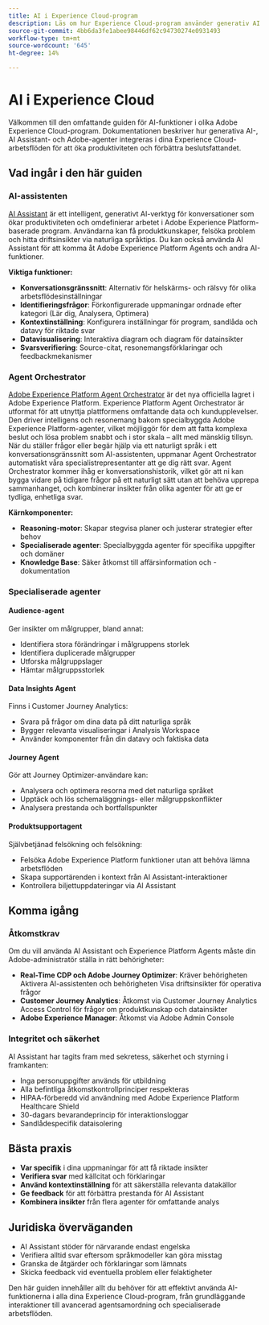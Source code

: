 ```yaml
---
title: AI i Experience Cloud-program
description: Läs om hur Experience Cloud-program använder generativ AI (GenAI), AI Assistant och agentisk AI.
source-git-commit: 4bb6da3fe1abee98446df62c94730274e0931493
workflow-type: tm+mt
source-wordcount: '645'
ht-degree: 14%

---
```


# AI i Experience Cloud

Välkommen till den omfattande guiden för AI-funktioner i olika Adobe Experience Cloud-program. Dokumentationen beskriver hur generativa AI-, AI Assistant- och Adobe-agenter integreras i dina Experience Cloud-arbetsflöden för att öka produktiviteten och förbättra beslutsfattandet.

## Vad ingår i den här guiden

### AI-assistenten

[AI Assistant](./ai-assistant/ai-assistant-ui.md) är ett intelligent, generativt AI-verktyg för konversationer som ökar produktiviteten och omdefinierar arbetet i Adobe Experience Platform-baserade program. Användarna kan få produktkunskaper, felsöka problem och hitta driftsinsikter via naturliga språktips. Du kan också använda AI Assistant för att komma åt Adobe Experience Platform Agents och andra AI-funktioner.

**Viktiga funktioner:**

- **Konversationsgränssnitt**: Alternativ för helskärms- och rälsvy för olika arbetsflödesinställningar
- **Identifieringsfrågor**: Förkonfigurerade uppmaningar ordnade efter kategori (Lär dig, Analysera, Optimera)
- **Kontextinställning**: Konfigurera inställningar för program, sandlåda och datavy för riktade svar
- **Datavisualisering**: Interaktiva diagram och diagram för datainsikter
- **Svarsverifiering**: Source-citat, resonemangsförklaringar och feedbackmekanismer

### Agent Orchestrator

[Adobe Experience Platform Agent Orchestrator](./agents/agent-orchestrator.md) är det nya officiella lagret i Adobe Experience Platform. Experience Platform Agent Orchestrator är utformat för att utnyttja plattformens omfattande data och kundupplevelser. Den driver intelligens och resonemang bakom specialbyggda Adobe Experience Platform-agenter, vilket möjliggör för dem att fatta komplexa beslut och lösa problem snabbt och i stor skala – allt med mänsklig tillsyn. När du ställer frågor eller begär hjälp via ett naturligt språk i ett konversationsgränssnitt som AI-assistenten, uppmanar Agent Orchestrator automatiskt våra specialistrepresentanter att ge dig rätt svar. Agent Orchestrator kommer ihåg er konversationshistorik, vilket gör att ni kan bygga vidare på tidigare frågor på ett naturligt sätt utan att behöva upprepa sammanhanget, och kombinerar insikter från olika agenter för att ge er tydliga, enhetliga svar.

**Kärnkomponenter:**

- **Reasoning-motor**: Skapar stegvisa planer och justerar strategier efter behov
- **Specialiserade agenter**: Specialbyggda agenter för specifika uppgifter och domäner
- **Knowledge Base**: Säker åtkomst till affärsinformation och -dokumentation

### Specialiserade agenter

#### Audience-agent

Ger insikter om målgrupper, bland annat:

- Identifiera stora förändringar i målgruppens storlek
- Identifiera duplicerade målgrupper
- Utforska målgruppslager
- Hämtar målgruppsstorlek

#### Data Insights Agent

Finns i Customer Journey Analytics:

- Svara på frågor om dina data på ditt naturliga språk
- Bygger relevanta visualiseringar i Analysis Workspace
- Använder komponenter från din datavy och faktiska data

#### Journey Agent

Gör att Journey Optimizer-användare kan:

- Analysera och optimera resorna med det naturliga språket
- Upptäck och lös schemaläggnings- eller målgruppskonflikter
- Analysera prestanda och bortfallspunkter

#### Produktsupportagent

Självbetjänad felsökning och felsökning:

- Felsöka Adobe Experience Platform funktioner utan att behöva lämna arbetsflöden
- Skapa supportärenden i kontext från AI Assistant-interaktioner
- Kontrollera biljettuppdateringar via AI Assistant

## Komma igång

### Åtkomstkrav

Om du vill använda AI Assistant och Experience Platform Agents måste din Adobe-administratör ställa in rätt behörigheter:

- **Real-Time CDP och Adobe Journey Optimizer**: Kräver behörigheten Aktivera AI-assistenten och behörigheten Visa driftsinsikter för operativa frågor
- **Customer Journey Analytics**: Åtkomst via Customer Journey Analytics Access Control för frågor om produktkunskap och datainsikter
- **Adobe Experience Manager**: Åtkomst via Adobe Admin Console

### Integritet och säkerhet

AI Assistant har tagits fram med sekretess, säkerhet och styrning i framkanten:

- Inga personuppgifter används för utbildning
- Alla befintliga åtkomstkontrollprinciper respekteras
- HIPAA-förberedd vid användning med Adobe Experience Platform Healthcare Shield
- 30-dagars bevarandeprincip för interaktionsloggar
- Sandlådespecifik dataisolering

## Bästa praxis

- **Var specifik** i dina uppmaningar för att få riktade insikter
- **Verifiera svar** med källcitat och förklaringar
- **Använd kontextinställning** för att säkerställa relevanta datakällor
- **Ge feedback** för att förbättra prestanda för AI Assistant
- **Kombinera insikter** från flera agenter för omfattande analys

## Juridiska överväganden

- AI Assistant stöder för närvarande endast engelska
- Verifiera alltid svar eftersom språkmodeller kan göra misstag
- Granska de åtgärder och förklaringar som lämnats
- Skicka feedback vid eventuella problem eller felaktigheter

Den här guiden innehåller allt du behöver för att effektivt använda AI-funktionerna i alla dina Experience Cloud-program, från grundläggande interaktioner till avancerad agentsamordning och specialiserade arbetsflöden.
